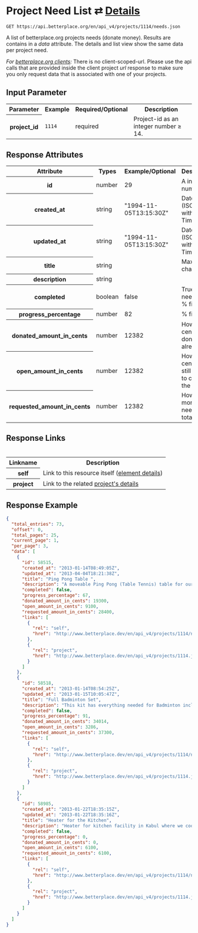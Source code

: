 
# Project Need List ⇄ [Details](need_details.md)

```nginx
GET https://api.betterplace.org/en/api_v4/projects/1114/needs.json
```

A list of betterplace.org projects needs (donate money).
Results are contains in a *data* attribute.
The details and list view show the same data per project need.

*For [betterplace.org clients](../README.md#client-api):*
There is no client-scoped-url.
Please use the api calls that are provided inside the client project _url_ response
to make sure you only request data that is associated with one of your projects.


## Input Parameter

<table>
  <tr>
    <th>Parameter</th>
    <th>Example</th>
    <th>Required/Optional</th>
    <th>Description</th>
  </tr>
  <tr>
    <th>project_id</th>
    <td><code>1114</code></td>
    <td>required</td>
    <td>Project-id as an integer number ≥ 14.</td>
  </tr>
</table>

## Response Attributes

<table>
  <tr>
    <th>Attribute</th>
    <th>Types</th>
    <th>Example/Optional</th>
    <th>Description</th>
  </tr>
  <tr>
    <th>id</th>
    <td>number</td>
    <td>29</td>
    <td>A integer number ≥ 1</td>
  </tr>
  <tr>
    <th>created_at</th>
    <td>string</td>
    <td>"1994-11-05T13:15:30Z"</td>
    <td>DateTime (ISO8601 with Timezone)</td>
  </tr>
  <tr>
    <th>updated_at</th>
    <td>string</td>
    <td>"1994-11-05T13:15:30Z"</td>
    <td>DateTime (ISO8601 with Timezone)</td>
  </tr>
  <tr>
    <th>title</th>
    <td>string</td>
    <td></td>
    <td>Max 50 character</td>
  </tr>
  <tr>
    <th>description</th>
    <td>string</td>
    <td></td>
    <td></td>
  </tr>
  <tr>
    <th>completed</th>
    <td>boolean</td>
    <td>false</td>
    <td>True if the need is 100 % financed</td>
  </tr>
  <tr>
    <th>progress_percentage</th>
    <td>number</td>
    <td>82</td>
    <td>% financed</td>
  </tr>
  <tr>
    <th>donated_amount_in_cents</th>
    <td>number</td>
    <td>12382</td>
    <td>How many cents are donated already</td>
  </tr>
  <tr>
    <th>open_amount_in_cents</th>
    <td>number</td>
    <td>12382</td>
    <td>How many cents are still needed to complete the need</td>
  </tr>
  <tr>
    <th>requested_amount_in_cents</th>
    <td>number</td>
    <td>12382</td>
    <td>How much money is needed in total</td>
  </tr>
</table>

## Response Links
#
<table>
  <tr>
    <th>Linkname</th>
    <th>Description</th>
  </tr>
  <tr>
    <th>self</th>
    <td>Link to this resource itself
(<a href="element_details.md">element details</a>)
</td>
  </tr>
  <tr>
    <th>project</th>
    <td>Link to the related <a href="../project_details.md">project's details</a>
</td>
  </tr>
</table>

## Response Example

```json
{
  "total_entries": 73,
  "offset": 0,
  "total_pages": 25,
  "current_page": 1,
  "per_page": 3,
  "data": [
    {
      "id": 58515,
      "created_at": "2013-01-14T08:49:05Z",
      "updated_at": "2013-04-04T18:21:38Z",
      "title": "Ping Pong Table ",
      "description": "A moveable Ping Pong (Table Tennis) table for our multi-sport facility in Skateistan's new Skatepark in Mazar-e-Sharif in Northern Afghanistan.",
      "completed": false,
      "progress_percentage": 67,
      "donated_amount_in_cents": 19300,
      "open_amount_in_cents": 9100,
      "requested_amount_in_cents": 28400,
      "links": [
        {
          "rel": "self",
          "href": "http://www.betterplace.dev/en/api_v4/projects/1114/needs/58515.json"
        },
        {
          "rel": "project",
          "href": "http://www.betterplace.dev/en/api_v4/projects/1114.json"
        }
      ]
    },
    {
      "id": 58518,
      "created_at": "2013-01-14T08:54:25Z",
      "updated_at": "2013-01-15T10:05:47Z",
      "title": "Full Badminton Set",
      "description": "This kit has everything needed for Badminton including 3 nets, 16 rackets and 20 shuttlecocks. The kit is for Skateistan's multi-sport facility at the new Skatepark in Mazar-e-Sharif, in Northern Afghanistan. ",
      "completed": false,
      "progress_percentage": 91,
      "donated_amount_in_cents": 34014,
      "open_amount_in_cents": 3286,
      "requested_amount_in_cents": 37300,
      "links": [
        {
          "rel": "self",
          "href": "http://www.betterplace.dev/en/api_v4/projects/1114/needs/58518.json"
        },
        {
          "rel": "project",
          "href": "http://www.betterplace.dev/en/api_v4/projects/1114.json"
        }
      ]
    },
    {
      "id": 58985,
      "created_at": "2013-01-22T18:35:15Z",
      "updated_at": "2013-01-22T18:35:16Z",
      "title": "Heater for the Kitchen",
      "description": "Heater for kitchen facility in Kabul where we cook meals for our \"Back-to-School\" program 5 days/week.",
      "completed": false,
      "progress_percentage": 0,
      "donated_amount_in_cents": 0,
      "open_amount_in_cents": 6100,
      "requested_amount_in_cents": 6100,
      "links": [
        {
          "rel": "self",
          "href": "http://www.betterplace.dev/en/api_v4/projects/1114/needs/58985.json"
        },
        {
          "rel": "project",
          "href": "http://www.betterplace.dev/en/api_v4/projects/1114.json"
        }
      ]
    }
  ]
}
```

